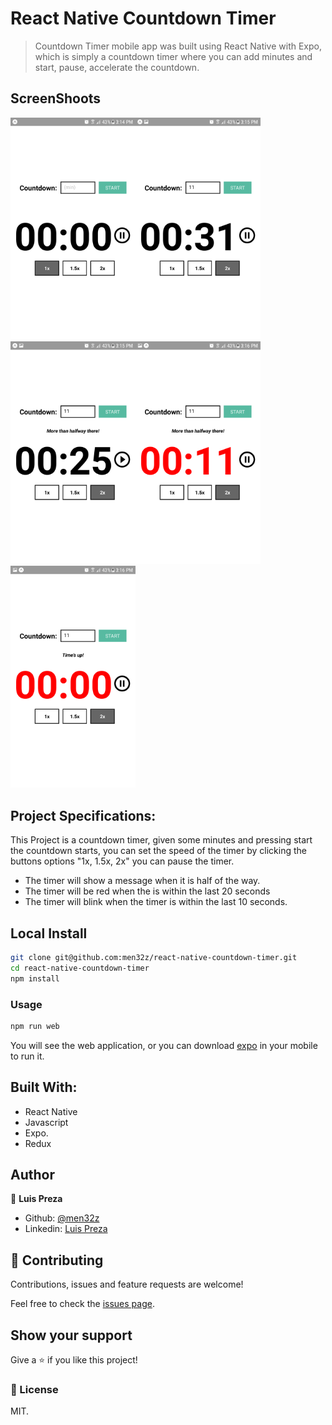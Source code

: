 # React Native Countdown Timer

> Countdown Timer mobile app was built using React Native with Expo, which is simply a countdown timer where you can add minutes and start, pause, accelerate the countdown. 

## ScreenShoots

<img src="https://raw.githubusercontent.com/men32z/react-native-countdown-timer/development/docs/ss1.png" width="200"><img src="https://raw.githubusercontent.com/men32z/react-native-countdown-timer/development/docs/ss2.png" width="200">
<img src="https://raw.githubusercontent.com/men32z/react-native-countdown-timer/development/docs/ss3.png" width="200"><img src="https://raw.githubusercontent.com/men32z/react-native-countdown-timer/development/docs/ss4.png" width="200">
<img src="https://raw.githubusercontent.com/men32z/react-native-countdown-timer/development/docs/ss5.png" width="200">

## Project Specifications:

This Project is a countdown timer, given some minutes and pressing start the countdown starts, 
you can set the speed of the timer by clicking the buttons options "1x, 1.5x, 2x"
you can pause the timer. 
- The timer will show a message when it is half of the way.
- The timer will be red when the is within the last 20 seconds
- The timer will blink when the timer is within the last 10 seconds.


 

## Local Install

```sh
git clone git@github.com:men32z/react-native-countdown-timer.git
cd react-native-countdown-timer
npm install
```

### Usage

```sh
npm run web
```

You will see the web application, or you can download [expo](https://expo.io/) in your mobile to run it. 

## Built With:

- React Native 
- Javascript 
- Expo.
- Redux

## Author

👤 **Luis Preza**

- Github: [@men32z](https://github.com/men32z)
- Linkedin: [Luis Preza](https://www.linkedin.com/in/men32z/)

## 🤝 Contributing

Contributions, issues and feature requests are welcome!

Feel free to check the [issues page](https://github.com/men32z/learning-tracker-app/issues).

## Show your support

Give a ⭐️ if you like this project!


### 📝 License

MIT.

